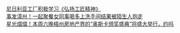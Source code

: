   
[尼日利亚工厂积极学习《弘扬工匠精神》](http://www.dianyue.me/archives/338/37ot52l30kcdrg4p/)  
[事发漳州！一起聚餐女同事喝多上洗手间结果被陌生人抱走](http://www.dianyue.me/archives/970/y6tk221elnzou92d/)  
[星光熠熠！本周六晚梧州房地产界的“奥斯卡颁奖盛典”将盛大举行，约吗](http://www.dianyue.me/archives/538/vb8ggfqxp7w7sokb/)